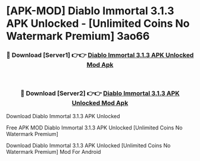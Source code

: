# [APK-MOD] Diablo Immortal 3.1.3 APK Unlocked - [Unlimited Coins No Watermark Premium] 3ao66



<div align="center">
<h3>🔴 Download [Server1] 👉👉 <a href="https://momento.my/?title=Diablo_Immortal_3.1.3_APK_Unlocked">Diablo Immortal 3.1.3 APK Unlocked Mod Apk</a></h3><br>

<h3>🔴 Download [Server2] 👉👉 <a href="https://momento.my/?title=Diablo_Immortal_3.1.3_APK_Unlocked">Diablo Immortal 3.1.3 APK Unlocked Mod Apk</a></h3>
</div>



Download Diablo Immortal 3.1.3 APK Unlocked 

Free APK MOD Diablo Immortal 3.1.3 APK Unlocked [Unlimited Coins No Watermark Premium]

Download Diablo Immortal 3.1.3 APK Unlocked [Unlimited Coins No Watermark Premium] Mod For Android
